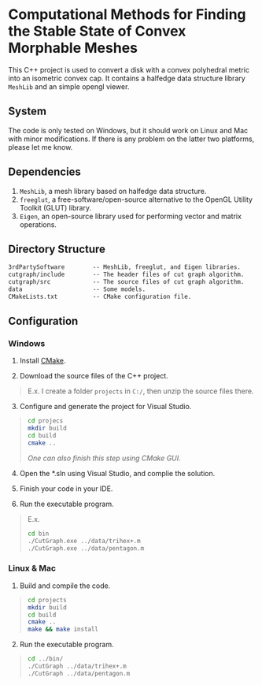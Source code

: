 # Computational Methods for Finding the Stable State of Convex Morphable Meshes

This C++ project is used to convert a disk with a convex polyhedral metric into an isometric convex cap. It contains a halfedge data structure library `MeshLib` and an simple opengl viewer.

## System

The code is only tested on Windows, but it should work on Linux and Mac with minor modifications. If there is any problem on the latter two platforms, please let me know.

## Dependencies
 
1. `MeshLib`, a mesh library based on halfedge data structure.
2. `freeglut`, a free-software/open-source alternative to the OpenGL Utility Toolkit (GLUT) library.
3. `Eigen`, an open-source library used for performing vector and matrix operations.

## Directory Structure

``` txt
3rdPartySoftware        -- MeshLib, freeglut, and Eigen libraries.
cutgraph/include        -- The header files of cut graph algorithm.
cutgraph/src            -- The source files of cut graph algorithm. 
data                    -- Some models.
CMakeLists.txt          -- CMake configuration file.
```

## Configuration

### Windows

1. Install [CMake](https://cmake.org/download/).

2. Download the source files of the C++ project.
> E.x. I create a folder `projects` in `C:/`, then unzip the source files there.

3. Configure and generate the project for Visual Studio.

> ``` bash
> cd projecs
> mkdir build
> cd build
> cmake ..
> ```
> *One can also finish this step using CMake GUI.*

4. Open the \*.sln using Visual Studio, and complie the solution.

5. Finish your code in your IDE.

6. Run the executable program.
> E.x. 
> ``` bash
> cd bin
> ./CutGraph.exe ../data/trihex+.m
> ./CutGraph.exe ../data/pentagon.m
> ```

### Linux & Mac

1. Build and compile the code.

> ``` bash
> cd projects
> mkdir build
> cd build
> cmake ..
> make && make install
> ```

2. Run the executable program.

> ``` bash
> cd ../bin/
> ./CutGraph ../data/trihex+.m
> ./CutGraph ../data/pentagon.m 
> ```


